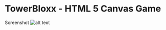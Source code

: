 # TowerBloxx - HTML 5 Canvas Game

Screenshot
![alt text](https://github.com/webdevpark/TowerBloxx/blob/master/screen.png&raw=true)
